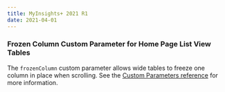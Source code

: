 ```yaml
---
title: MyInsights+ 2021 R1
date: 2021-04-01
---
```


### Frozen Column Custom Parameter for Home Page List View Tables

The `frozenColumn` custom parameter allows wide tables to freeze one column in place when scrolling. See the [Custom Parameters reference](/references/custom-parameters) for more information.
